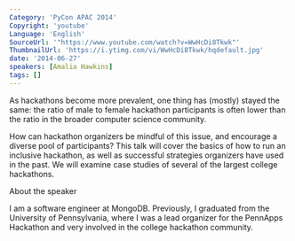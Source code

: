 ```yaml
---
Category: 'PyCon APAC 2014'
Copyright: 'youtube'
Language: 'English'
SourceUrl: '"https://www.youtube.com/watch?v=WwHcDi8Tkwk"'
ThumbnailUrl: 'https://i.ytimg.com/vi/WwHcDi8Tkwk/hqdefault.jpg'
date: '2014-06-27'
speakers: [Amalia Hawkins]
tags: []
---
```

As hackathons become more prevalent, one thing has (mostly) stayed the same: the ratio of male to female hackathon participants is often lower than the ratio in the broader computer science community. 

How can hackathon organizers be mindful of this issue, and encourage a diverse pool of participants? This talk will cover the basics of how to run an inclusive hackathon, as well as successful strategies organizers have used in the past. We will examine case studies of several of the largest college hackathons.


About the speaker

I am a software engineer at MongoDB. Previously, I graduated from the University of Pennsylvania, where I was a lead organizer for the PennApps Hackathon and very involved in the college hackathon community.